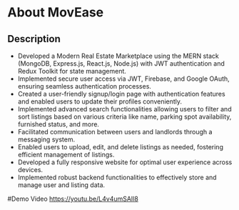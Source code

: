 # About MovEase
## Description
- Developed a Modern Real Estate Marketplace using the MERN stack (MongoDB, Express.js, React.js, Node.js) with JWT authentication and Redux Toolkit for state management.
- Implemented secure user access via JWT, Firebase, and Google OAuth, ensuring seamless authentication processes.
- Created a user-friendly signup/login page with authentication features and enabled users to update their profiles conveniently.
- Implemented advanced search functionalities allowing users to filter and sort listings based on various criteria like name, parking spot availability, furnished status, and more.
- Facilitated communication between users and landlords through a messaging system.
- Enabled users to upload, edit, and delete listings as needed, fostering efficient management of listings.
- Developed a fully responsive website for optimal user experience across devices.
- Implemented robust backend functionalities to effectively store and manage user and listing data.

#Demo Video
https://youtu.be/L4v4umSAIl8

  
